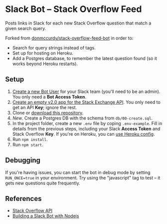 # Slack Bot – Stack Overflow Feed

Posts links in Slack for each new Stack Overflow question that match a given search query.

Forked from [donmccurdy/stack-overflow-feed-bot](https://github.com/donmccurdy/stack-overflow-feed-bot) in order to:

* Search for query strings instead of tags.
* Set up for hosting on Heroku.
* Add a Postgres database, to remember the latest question found (so it works beyond Heroku restarts).

## Setup

1. [Create a new Bot User](https://api.slack.com/bot-users#how_do_i_create_custom_bot_users_for_my_team) for your Slack team (you'll need to be an admin). You only need a **Bot Access Token**.
2. [Create an empty v2.0 app for the Stack Exchange API](http://stackapps.com/apps/oauth/register). You only need to get an API **Key**; ignore the rest.
3. Clone or [download this repository](https://github.com/donmccurdy/stack-overflow-feed-bot/archive/master.zip).
4. *New*. Create a Postgres DB with the schema from `db/00-create.sql`. 
5. In the project folder, create a new `.env` file by coping `.env-example`. Fill in details from the previous steps, including your Slack **Access Token** and Stack Overflow **Key**.  If you're on Heroku, you can [use Heroku config](https://devcenter.heroku.com/articles/config-vars#setting-up-config-vars-for-a-deployed-application).
6. Run `npm install`.
7. Run `npm start`.

## Debugging

If you're having issues, you can start the bot in debug mode by setting `RUN_ONCE=true` in your environment. Try using the "javascript" tag to test – it gets new questions quite frequently.

## References

* [Stack Overflow API](https://api.stackexchange.com/docs/advanced-search)
* [Building a Slack Bot with Nodejs](https://scotch.io/tutorials/building-a-slack-bot-with-node-js-and-chuck-norris-super-powers)
